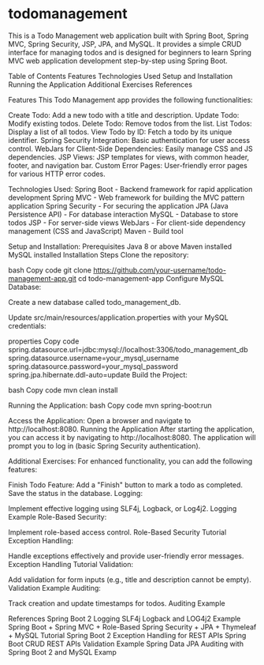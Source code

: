 # todomanagement

This is a Todo Management web application built with Spring Boot, Spring MVC, Spring Security, JSP, JPA, and MySQL. It provides a simple CRUD interface for managing todos and is designed for beginners to learn Spring MVC web application development step-by-step using Spring Boot.

Table of Contents
Features
Technologies Used
Setup and Installation
Running the Application
Additional Exercises
References


Features
This Todo Management app provides the following functionalities:

Create Todo: Add a new todo with a title and description.
Update Todo: Modify existing todos.
Delete Todo: Remove todos from the list.
List Todos: Display a list of all todos.
View Todo by ID: Fetch a todo by its unique identifier.
Spring Security Integration: Basic authentication for user access control.
WebJars for Client-Side Dependencies: Easily manage CSS and JS dependencies.
JSP Views: JSP templates for views, with common header, footer, and navigation bar.
Custom Error Pages: User-friendly error pages for various HTTP error codes.


Technologies Used:
Spring Boot - Backend framework for rapid application development
Spring MVC - Web framework for building the MVC pattern application
Spring Security - For securing the application
JPA (Java Persistence API) - For database interaction
MySQL - Database to store todos
JSP - For server-side views
WebJars - For client-side dependency management (CSS and JavaScript)
Maven - Build tool


Setup and Installation:
Prerequisites
Java 8 or above
Maven installed
MySQL installed
Installation Steps
Clone the repository:

bash
Copy code
git clone https://github.com/your-username/todo-management-app.git
cd todo-management-app
Configure MySQL Database:

Create a new database called todo_management_db.

Update src/main/resources/application.properties with your MySQL credentials:

properties
Copy code
spring.datasource.url=jdbc:mysql://localhost:3306/todo_management_db
spring.datasource.username=your_mysql_username
spring.datasource.password=your_mysql_password
spring.jpa.hibernate.ddl-auto=update
Build the Project:

bash
Copy code
mvn clean install


Running the Application:
bash
Copy code
mvn spring-boot:run

Access the Application:
Open a browser and navigate to http://localhost:8080.
Running the Application
After starting the application, you can access it by navigating to http://localhost:8080. The application will prompt you to log in (basic Spring Security authentication).


Additional Exercises:
For enhanced functionality, you can add the following features:


Finish Todo Feature:
Add a "Finish" button to mark a todo as completed.
Save the status in the database.
Logging:

Implement effective logging using SLF4j, Logback, or Log4j2.
Logging Example
Role-Based Security:

Implement role-based access control.
Role-Based Security Tutorial
Exception Handling:

Handle exceptions effectively and provide user-friendly error messages.
Exception Handling Tutorial
Validation:

Add validation for form inputs (e.g., title and description cannot be empty).
Validation Example
Auditing:

Track creation and update timestamps for todos.
Auditing Example


References
Spring Boot 2 Logging SLF4j Logback and LOG4j2 Example
Spring Boot + Spring MVC + Role-Based Spring Security + JPA + Thymeleaf + MySQL Tutorial
Spring Boot 2 Exception Handling for REST APIs
Spring Boot CRUD REST APIs Validation Example
Spring Data JPA Auditing with Spring Boot 2 and MySQL Examp
